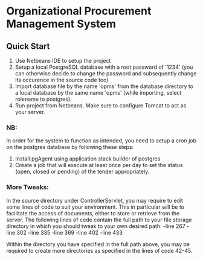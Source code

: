 
# Organizational Procurement Management System 

## Quick Start

1. Use Netbeans IDE to setup the project
2. Setup a local PostgreSQL database with a root password of '1234' (you can otherwise decide to change the password and subsequently change its occurence in the source code too)
3. Import database file by the name 'opms' from the database directory to a local database by the same name 'opms' (while importing, select rolename to postgres).
4. Run project from Netbeans. Make sure to configure Tomcat to act as your server.

### NB:
In order for the system to function as intended, you need to setup a cron job on the postgres database by following these steps:
1. Install pgAgent using application stack builder of postgres
2. Create a job that will execute at least once per day to set the status (open, closed or pending) of the tender appropriately.

### More Tweaks:
In the source directory under ControllerServlet, you may require to edit some lines of code to suit your environment. This in particular will be to facilitate the access of documents, either to store or retrieve from the server. The following lines of code contain the full path to your file storage directory in which you should tweak to your own desired path:
-line 267
-line 302
-line 335
-line 369
-line 402
-line 433

Within the directory you have specified in the full path above, you may be required to create more directories as specified in the lines of code 42-45.
